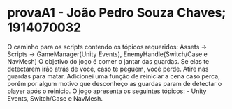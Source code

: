 # provaA1 - João Pedro Souza Chaves; 1914070032
O caminho para os scripts contendo os tópicos requeridos: Assets -> Scripts -> GameManager(Unity Events), EnemyHandle(Switch/Case e NavMesh)
O objetivo do jogo é comer o jantar das guardas. 
Se elas te detectarem irão atrás de você, caso te peguem, você perde. 
Atire nas guardas para matar.
Adicionei uma função de reiniciar a cena caso perca, porém por algum motivo que desconheço as guardas param de detectar o player após o reinicio.
O jogo apresenta os seguintes tópicos: - Unity Events, Switch/Case e NavMesh.
